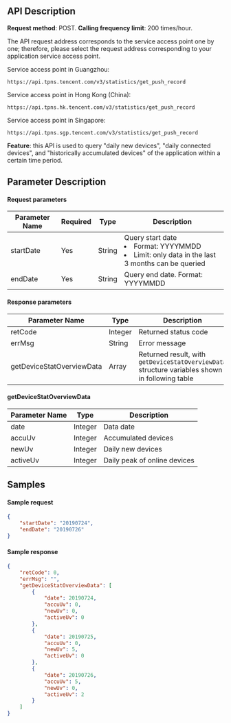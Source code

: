 
## API Description
**Request method**: POST.
**Calling frequency limit**: 200 times/hour.

The API request address corresponds to the service access point one by one; therefore, please select the request address corresponding to your application service access point.

Service access point in Guangzhou:
```shell
https://api.tpns.tencent.com/v3/statistics/get_push_record
```
Service access point in Hong Kong (China):
```shell
https://api.tpns.hk.tencent.com/v3/statistics/get_push_record
```
Service access point in Singapore:
```shell
https://api.tpns.sgp.tencent.com/v3/statistics/get_push_record
```
**Feature**: this API is used to query "daily new devices", "daily connected devices", and "historically accumulated devices" of the application within a certain time period.

## Parameter Description
#### Request parameters

| Parameter Name | Required | Type | Description |
| --------- | ---- | ------ | ------------------------------------------------------------ |
| startDate | Yes   | String | Query start date<li>Format: YYYYMMDD<li>Limit: only data in the last 3 months can be queried |
| endDate   | Yes   | String | Query end date. Format: YYYYMMDD                                 |

#### Response parameters

| Parameter Name                  | Type      | Description                                                |
| ------------------------- | --------- | --------------------------------------------------- |
| retCode                   | Integer       | Returned status code                                          |
| errMsg                    | String    | Error message                                            |
| getDeviceStatOverviewData | Array | Returned result, with `getDeviceStatOverviewData` structure variables shown in following table |

#### getDeviceStatOverviewData

| Parameter Name | Type   | Description           |
| -------- | ------ | -------------- |
| date     | Integer | Data date       |
| accuUv   | Integer    | Accumulated devices     |
| newUv    | Integer    | Daily new devices   |
| activeUv | Integer    | Daily peak of online devices |


## Samples
#### Sample request
```json
{
    "startDate": "20190724",
    "endDate": "20190726"
}
```
#### Sample response
```json
{
    "retCode": 0,
    "errMsg": "",
    "getDeviceStatOverviewData": [
        {
            "date": 20190724,
            "accuUv": 0,
            "newUv": 0,
            "activeUv": 0
        },
        {
            "date": 20190725,
            "accuUv": 0,
            "newUv": 5,
            "activeUv": 0
        },
        {
            "date": 20190726,
            "accuUv": 5,
            "newUv": 0,
            "activeUv": 2
        }
    ]
}
```

